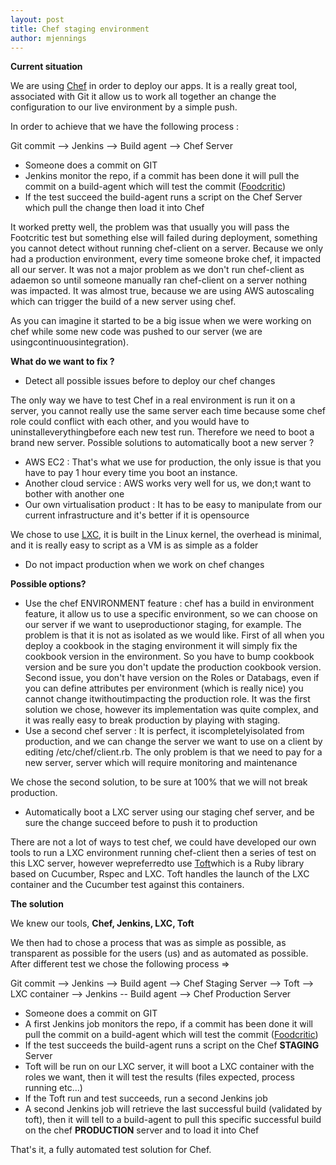 ```yaml
---
layout: post
title: Chef staging environment
author: mjennings
---
```


**Current situation**

We are using [Chef](http://www.opscode.com/chef/) in order to deploy our apps. It is a really great tool, associated with Git it allow us to work all together an change the configuration to our live environment by a simple push.

In order to achieve that we have the following process :

Git commit --> Jenkins --> Build agent --> Chef Server

- Someone does a commit on GIT
- Jenkins monitor the repo, if a commit has been done it will pull the commit on a build-agent which will test the commit ([Foodcritic](http://acrmp.github.com/foodcritic/))
- If the test succeed the build-agent runs a script on the Chef Server which pull the change then load it into Chef

It worked pretty well, the problem was that usually you will pass the Footcritic test but something else will failed during deployment, something you cannot detect without running chef-client on a server. Because we only had a production environment, every time someone broke chef, it impacted all our server. It was not a major problem as we don't run chef-client as adaemon so until someone manually ran chef-client on a server nothing was impacted. It was almost true, because we are using AWS autoscaling which can trigger the build of a new server using chef.

As you can imagine it started to be a big issue when we were working on chef while some new code was pushed to our server (we are usingcontinuousintegration).

**What do we want to fix ?**

- Detect all possible issues before to deploy our chef changes

The only way we have to test Chef in a real environment is run it on a server, you cannot really use the same server each time because some chef role could conflict with each other, and you would have to uninstalleverythingbefore each new test run. Therefore we need to boot a brand new server. Possible solutions to automatically boot a new server ?

- AWS EC2 : That's what we use for production, the only issue is that you have to pay 1 hour every time you boot an instance.
- Another cloud service : AWS works very well for us, we don;t want to bother with another one
- Our own virtualisation product : It has to be easy to manipulate from our current infrastructure and it's better if it is opensource

We chose to use [LXC](http://lxc.sourceforge.net/), it is built in the Linux kernel, the overhead is minimal, and it is really easy to script as a VM is as simple as a folder

- Do not impact production when we work on chef changes

**Possible options?**

- Use the chef ENVIRONMENT feature : chef has a build in environment feature, it allow us to use a specific environment, so we can choose on our server if we want to useproductionor staging, for example. The problem is that it is not as isolated as we would like. First of all when you deploy a cookbook in the staging environment it will simply fix the cookbook version in the environment. So you have to bump cookbook version and be sure you don't update the production cookbook version. Second issue, you don't have version on the Roles or Databags, even if you can define attributes per environment (which is really nice) you cannot change itwithoutimpacting the production role. It was the first solution we chose, however its implementation was quite complex, and it was really easy to break production by playing with staging.
- Use a second chef server : It is perfect, it iscompletelyisolated from production, and we can change the server we want to use on a client by editing /etc/chef/client.rb. The only problem is that we need to pay for a new server, server which will require monitoring and maintenance

We chose the second solution, to be sure at 100% that we will not break production.

- Automatically boot a LXC server using our staging chef server, and be sure the change succeed before to push it to production

There are not a lot of ways to test chef, we could have developed our own tools to run a LXC environment running chef-client then a series of test on this LXC server, however wepreferredto use <a href="https://github.com/exceedhl/toft">Toft</a>which is a Ruby library based on Cucumber, Rspec and LXC. Toft handles the launch of the LXC container and the Cucumber test against this containers.

**The solution**

We knew our tools, **Chef, Jenkins, LXC, Toft**

We then had to chose a process that was as simple as possible, as transparent as possible for the users (us) and as automated as possible. After different test we chose the following process =>

Git commit --> Jenkins --> Build agent --> Chef Staging Server --> Toft --> LXC container --> Jenkins -- Build agent --> Chef Production Server

- Someone does a commit on GIT
- A first Jenkins job monitors the repo, if a commit has been done it will pull the commit on a build-agent which will test the commit ([Foodcritic](http://acrmp.github.com/foodcritic/))
- If the test succeeds the build-agent runs a script on the Chef **STAGING** Server
- Toft will be run on our LXC server, it will boot a LXC container with the roles we want, then it will test the results (files expected, process running etc...)
- If the Toft run and test succeeds, run a second Jenkins job
- A second Jenkins job will retrieve the last successful build (validated by toft), then it will tell to a build-agent to pull this specific successful build on the chef **PRODUCTION** server and to load it into Chef

That's it, a fully automated test solution for Chef.
